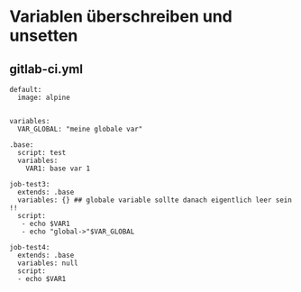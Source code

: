 # Variablen überschreiben und unsetten 

## gitlab-ci.yml 

```
default:
  image: alpine


variables:
  VAR_GLOBAL: "meine globale var"

.base:
  script: test
  variables:
    VAR1: base var 1

job-test3:
  extends: .base
  variables: {} ## globale variable sollte danach eigentlich leer sein !! 
  script:
   - echo $VAR1
   - echo "global->"$VAR_GLOBAL

job-test4:
  extends: .base
  variables: null
  script:
  - echo $VAR1

```
